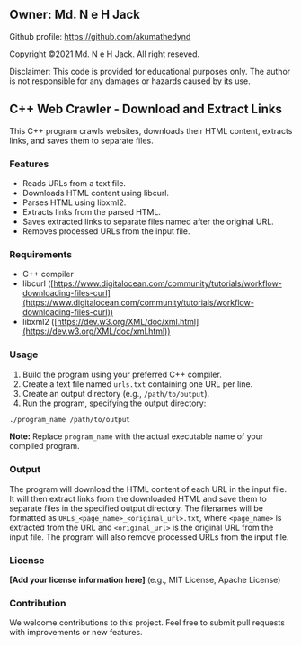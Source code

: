 ## Owner: Md. N e H Jack ##

Github profile: https://github.com/akumathedynd

Copyright ©2021 Md. N e H Jack. All right reseved.

Disclaimer: This code is provided for educational purposes only. The author is not responsible for any damages or hazards caused by its use.

## C++ Web Crawler - Download and Extract Links

This C++ program crawls websites, downloads their HTML content, extracts links, and saves them to separate files.

### Features

* Reads URLs from a text file.
* Downloads HTML content using libcurl.
* Parses HTML using libxml2.
* Extracts links from the parsed HTML.
* Saves extracted links to separate files named after the original URL.
* Removes processed URLs from the input file.

### Requirements

* C++ compiler
* libcurl ([https://www.digitalocean.com/community/tutorials/workflow-downloading-files-curl](https://www.digitalocean.com/community/tutorials/workflow-downloading-files-curl))
* libxml2 ([https://dev.w3.org/XML/doc/xml.html](https://dev.w3.org/XML/doc/xml.html))

### Usage

1. Build the program using your preferred C++ compiler.
2. Create a text file named `urls.txt` containing one URL per line.
3. Create an output directory (e.g., `/path/to/output`).
4. Run the program, specifying the output directory:

```bash
./program_name /path/to/output
```

**Note:** Replace `program_name` with the actual executable name of your compiled program.

### Output

The program will download the HTML content of each URL in the input file. It will then extract links from the downloaded HTML and save them to separate files in the specified output directory. The filenames will be formatted as `URLs_<page_name>_<original_url>.txt`, where `<page_name>` is extracted from the URL and `<original_url>` is the original URL from the input file. The program will also remove processed URLs from the input file.

### License

**[Add your license information here]** (e.g., MIT License, Apache License)

### Contribution

We welcome contributions to this project. Feel free to submit pull requests with improvements or new features.
